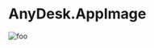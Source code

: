 # AnyDesk.AppImage

![foo](https://github.com/nx-appbuild-hub/AnyDesk.AppImage//actions/workflows/makefile.yml/badge.svg)
